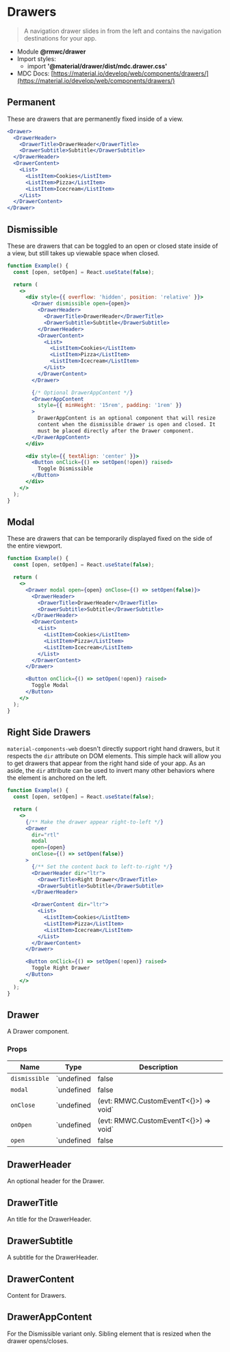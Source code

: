 # Drawers

> A navigation drawer slides in from the left and contains the navigation destinations for your app.

- Module **@rmwc/drawer**
- Import styles:
  - import **'@material/drawer/dist/mdc.drawer.css'**
- MDC Docs: [https://material.io/develop/web/components/drawers/](https://material.io/develop/web/components/drawers/)

## Permanent

These are drawers that are permanently fixed inside of a view.

```jsx
<Drawer>
  <DrawerHeader>
    <DrawerTitle>DrawerHeader</DrawerTitle>
    <DrawerSubtitle>Subtitle</DrawerSubtitle>
  </DrawerHeader>
  <DrawerContent>
    <List>
      <ListItem>Cookies</ListItem>
      <ListItem>Pizza</ListItem>
      <ListItem>Icecream</ListItem>
    </List>
  </DrawerContent>
</Drawer>
```

## Dismissible

These are drawers that can be toggled to an open or closed state inside of a view, but still takes up viewable space when closed.

```jsx
function Example() {
  const [open, setOpen] = React.useState(false);

  return (
    <>
      <div style={{ overflow: 'hidden', position: 'relative' }}>
        <Drawer dismissible open={open}>
          <DrawerHeader>
            <DrawerTitle>DrawerHeader</DrawerTitle>
            <DrawerSubtitle>Subtitle</DrawerSubtitle>
          </DrawerHeader>
          <DrawerContent>
            <List>
              <ListItem>Cookies</ListItem>
              <ListItem>Pizza</ListItem>
              <ListItem>Icecream</ListItem>
            </List>
          </DrawerContent>
        </Drawer>

        {/* Optional DrawerAppContent */}
        <DrawerAppContent
          style={{ minHeight: '15rem', padding: '1rem' }}
        >
          DrawerAppContent is an optional component that will resize
          content when the dismissible drawer is open and closed. It
          must be placed directly after the Drawer component.
        </DrawerAppContent>
      </div>

      <div style={{ textAlign: 'center' }}>
        <Button onClick={() => setOpen(!open)} raised>
          Toggle Dismissible
        </Button>
      </div>
    </>
  );
}
```

## Modal

These are drawers that can be temporarily displayed fixed on the side of the entire viewport.

```jsx
function Example() {
  const [open, setOpen] = React.useState(false);

  return (
    <>
      <Drawer modal open={open} onClose={() => setOpen(false)}>
        <DrawerHeader>
          <DrawerTitle>DrawerHeader</DrawerTitle>
          <DrawerSubtitle>Subtitle</DrawerSubtitle>
        </DrawerHeader>
        <DrawerContent>
          <List>
            <ListItem>Cookies</ListItem>
            <ListItem>Pizza</ListItem>
            <ListItem>Icecream</ListItem>
          </List>
        </DrawerContent>
      </Drawer>

      <Button onClick={() => setOpen(!open)} raised>
        Toggle Modal
      </Button>
    </>
  );
}
```

## Right Side Drawers

`material-components-web` doesn't directly support right hand drawers, but it respects the `dir` attribute on DOM elements. This simple hack will allow you to get drawers that appear from the right hand side of your app. As an aside, the `dir` attribute can be used to invert many other behaviors where the element is anchored on the left.

```jsx
function Example() {
  const [open, setOpen] = React.useState(false);

  return (
    <>
      {/** Make the drawer appear right-to-left */}
      <Drawer
        dir="rtl"
        modal
        open={open}
        onClose={() => setOpen(false)}
      >
        {/** Set the content back to left-to-right */}
        <DrawerHeader dir="ltr">
          <DrawerTitle>Right Drawer</DrawerTitle>
          <DrawerSubtitle>Subtitle</DrawerSubtitle>
        </DrawerHeader>

        <DrawerContent dir="ltr">
          <List>
            <ListItem>Cookies</ListItem>
            <ListItem>Pizza</ListItem>
            <ListItem>Icecream</ListItem>
          </List>
        </DrawerContent>
      </Drawer>

      <Button onClick={() => setOpen(!open)} raised>
        Toggle Right Drawer
      </Button>
    </>
  );
}
```

## Drawer
A Drawer component.

### Props

| Name | Type | Description |
|------|------|-------------|
| `dismissible` | `undefined | false | true` | Makes a dismissible drawer. |
| `modal` | `undefined | false | true` | Makes a modal / temporary drawer. |
| `onClose` | `undefined | (evt: RMWC.CustomEventT<{}>) => void` | Callback that fires when the Drawer is closed. |
| `onOpen` | `undefined | (evt: RMWC.CustomEventT<{}>) => void` | Callback that fires when the Drawer is opened. |
| `open` | `undefined | false | true` | Opens or closes the Drawer. |


## DrawerHeader
An optional header for the Drawer.



## DrawerTitle
An title for the DrawerHeader.



## DrawerSubtitle
A subtitle for the DrawerHeader.



## DrawerContent
Content for Drawers.



## DrawerAppContent
For the Dismissible variant only. Sibling element that is resized when the drawer opens/closes.



